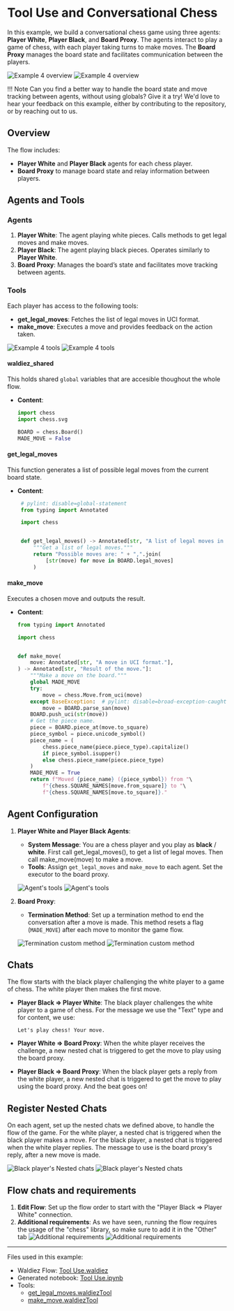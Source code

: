 # Tool Use and Conversational Chess

In this example, we build a conversational chess game using three agents: **Player White**, **Player Black**, and **Board Proxy**. The agents interact to play a game of chess, with each player taking turns to make moves. The **Board Proxy** manages the board state and facilitates communication between the players.

![Example 4 overview](../static/images/light/examples/4/overview.webp#only-light)
![Example 4 overview](../static/images/dark/examples/4/overview.webp#only-dark)

!!! Note
    Can you find a better way to handle the board state and move tracking between agents, without using globals? Give it a try! We'd love to hear your feedback on this example, either by contributing to the repository, or by reaching out to us.

## Overview

The flow includes:

- **Player White** and **Player Black** agents for each chess player.
- **Board Proxy** to manage board state and relay information between players.

## Agents and Tools

### Agents

1. **Player White**: The agent playing white pieces. Calls methods to get legal moves and make moves.
2. **Player Black**: The agent playing black pieces. Operates similarly to **Player White**.
3. **Board Proxy**: Manages the board’s state and facilitates move tracking between agents.

### Tools

Each player has access to the following tools:

- **get_legal_moves**: Fetches the list of legal moves in UCI format.
- **make_move**: Executes a move and provides feedback on the action taken.

![Example 4 tools](../static/images/light/examples/4/tools.webp#only-light)
![Example 4 tools](../static/images/dark/examples/4/tools.webp#only-dark)

#### waldiez_shared

This holds shared `global` variables that are accesible thoughout the whole flow.

- **Content**:

    ```python
    import chess
    import chess.svg

    BOARD = chess.Board()
    MADE_MOVE = False
    ```

#### get_legal_moves

This function generates a list of possible legal moves from the current board state.

- **Content**:

   ```python
    # pylint: disable=global-statement
    from typing import Annotated

    import chess


    def get_legal_moves() -> Annotated[str, "A list of legal moves in UCI format"]:
        """Get a list of legal moves."""
        return "Possible moves are: " + ",".join(
            [str(move) for move in BOARD.legal_moves]
        )

   ```

#### make_move

Executes a chosen move and outputs the result.

- **Content**:

    ```python
    from typing import Annotated

    import chess


    def make_move(
        move: Annotated[str, "A move in UCI format."],
    ) -> Annotated[str, "Result of the move."]:
        """Make a move on the board."""
        global MADE_MOVE
        try:
            move = chess.Move.from_uci(move)
        except BaseException:  # pylint: disable=broad-exception-caught
            move = BOARD.parse_san(move)
        BOARD.push_uci(str(move))
        # Get the piece name.
        piece = BOARD.piece_at(move.to_square)
        piece_symbol = piece.unicode_symbol()
        piece_name = (
            chess.piece_name(piece.piece_type).capitalize()
            if piece_symbol.isupper()
            else chess.piece_name(piece.piece_type)
        )
        MADE_MOVE = True
        return f"Moved {piece_name} ({piece_symbol}) from "\
            f"{chess.SQUARE_NAMES[move.from_square]} to "\
            f"{chess.SQUARE_NAMES[move.to_square]}."

    ```

## Agent Configuration

1. **Player White and Player Black Agents**:
   - **System Message**: You are a chess player and you play as **black** / **white**. First call get_legal_moves(), to get a list of legal moves. Then call make_move(move) to make a move.
   - **Tools**: Assign `get_legal_moves` and `make_move` to each agent. Set the executor to the board proxy.

    ![Agent's tools](../static/images/light/examples/4/agent_tools.webp#only-light)
    ![Agent's tools](../static/images/dark/examples/4/agent_tools.webp#only-dark)

2. **Board Proxy**:
   - **Termination Method**: Set up a termination method to end the conversation after a move is made. This method resets a flag (`MADE_MOVE`) after each move to monitor the game flow.

    ![Termination custom method](../static/images/light/examples/4/termination.webp#only-light)
    ![Termination custom method](../static/images/dark/examples/4/termination.webp#only-dark)

## Chats

The flow starts with the black player challenging the white player to a game of chess. The white player then makes the first move.

- **Player Black => Player White**: The black player challenges the white player to a game of chess. For the message we use the "Text" type and for content, we use:

    ```text
    Let's play chess! Your move.
    ```

- **Player White => Board Proxy**: When the white player receives the challenge, a new nested chat is triggered to get the move to play using the board proxy.

- **Player Black => Board Proxy**: When the black player gets a reply from the white player, a new nested chat is triggered to get the move to play using the board proxy. And the beat goes on!

## Register Nested Chats

On each agent, set up the nested chats we defined above, to handle the flow of the game. For the white player, a nested chat is triggered when the black player makes a move. For the black player, a nested chat is triggered when the white player replies. The message to use is the board proxy's reply, after a new move is made.

![Black player's Nested chats](../static/images/light/examples/4/nested_black.webp#only-light)
![Black player's Nested chats](../static/images/dark/examples/4/nested_black.webp#only-dark)

## Flow chats and requirements

1. **Edit Flow**: Set up the flow order to start with the "Player Black => Player White" connection.
2. **Additional requirements**: As we have seen, running the flow requires the usage of the "chess" library, so make sure to add it in the "Other" tab
    ![Additional requirements](../static/images/light/examples/4/requirements.webp#only-light)
    ![Additional requirements](../static/images/dark/examples/4/requirements.webp#only-dark)

---

Files used in this example:

- Waldiez Flow: [Tool Use.waldiez](https://github.com/waldiez/examples/blob/main/04%20-%20Tools/Tool%20Use.waldiez)
- Generated notebook: [Tool Use.ipynb](https://github.com/waldiez/examples/blob/main/04%20-%20Tools/Tool%20Use.ipynb)
- Tools:
  - [get_legal_moves.waldiezTool](https://github.com/waldiez/examples/blob/main/tools/get_legal_moves.waldiezTool)
  - [make_move.waldiezTool](https://github.com/waldiez/examples/blob/main/tools/make_move.waldiezTool)
